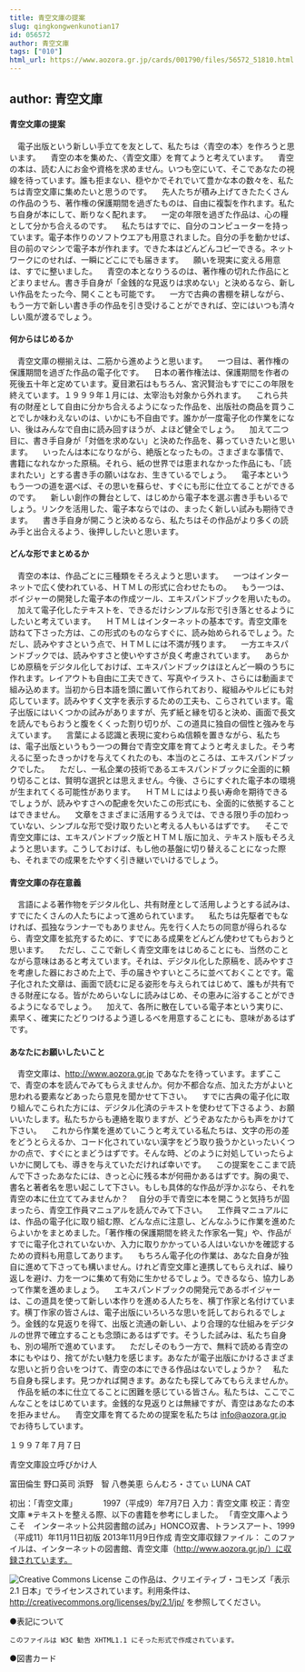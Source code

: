 ```yaml
---
title: 青空文庫の提案
slug: qingkongwenkunotian17
id: 056572
author: 青空文庫 
tags: ["010"]
html_url: https://www.aozora.gr.jp/cards/001790/files/56572_51810.html
---
```


## author: 青空文庫

#### 青空文庫の提案



　電子出版という新しい手立てを友として、私たちは〈青空の本〉を作ろうと思います。
　青空の本を集めた、〈青空文庫〉を育てようと考えています。
　青空の本は、読む人にお金や資格を求めません。いつも空にいて、そこであなたの視線を待っています。誰も拒まない、穏やかでそれでいて豊かな本の数々を、私たちは青空文庫に集めたいと思うのです。
　先人たちが積み上げてきたたくさんの作品のうち、著作権の保護期間を過ぎたものは、自由に複製を作れます。私たち自身が本にして、断りなく配れます。
　一定の年限を過ぎた作品は、心の糧として分かち合えるのです。
　私たちはすでに、自分のコンピューターを持っています。電子本作りのソフトウエアも用意されました。自分の手を動かせば、目の前のマシンで電子本が作れます。できた本はどんどんコピーできる。ネットワークにのせれば、一瞬にどこにでも届きます。
　願いを現実に変える用意は、すでに整いました。
　青空の本となりうるのは、著作権の切れた作品にとどまりません。書き手自身が「金銭的な見返りは求めない」と決めるなら、新しい作品をたった今、開くことも可能です。
　一方で古典の書棚を耕しながら、もう一方で新しい書き手の作品を引き受けることができれば、空にはいつも清々しい風が渡るでしょう。 

#### 何からはじめるか



　青空文庫の棚揃えは、二筋から進めようと思います。
　一つ目は、著作権の保護期間を過ぎた作品の電子化です。
　日本の著作権法は、保護期間を作者の死後五十年と定めています。夏目漱石はもちろん、宮沢賢治もすでにこの年限を終えています。１９９９年１月には、太宰治も対象から外れます。
　これら共有の財産として自由に分かち合えるようになった作品を、出版社の商品を買うことでしか味わえないのは、いかにも不自由です。誰かが一度電子化の作業をにない、後はみんなで自由に読み回すほうが、よほど健全でしょう。
　加えて二つ目に、書き手自身が「対価を求めない」と決めた作品を、募っていきたいと思います。
　いったんは本になりながら、絶版となったもの。さまざまな事情で、書籍になれなかった原稿。それら、紙の世界では恵まれなかった作品にも、「読まれたい」とする書き手の願いはなお、生きているでしょう。
　電子本というもう一つの道を選べば、その思いを蘇らせ、すぐにも形に仕立てることができるのです。
　新しい創作の舞台として、はじめから電子本を選ぶ書き手もいるでしょう。リンクを活用した、電子本ならではの、まったく新しい試みも期待できます。
　書き手自身が開こうと決めるなら、私たちはその作品がより多くの読み手と出合えるよう、後押ししたいと思います。

#### どんな形でまとめるか



　青空の本は、作品ごとに三種類をそろえようと思います。
　一つはインターネットで広く使われている、ＨＴＭＬの形式に合わせたもの。
　もう一つは、ボイジャーの開発した電子本の作成ツール、エキスパンドブックを用いたもの。
　加えて電子化したテキストを、できるだけシンプルな形で引き落とせるようにしたいと考えています。
　ＨＴＭＬはインターネットの基本です。青空文庫を訪ねて下さった方は、この形式のものならすぐに、読み始められるでしょう。ただし、読みやすさという点で、ＨＴＭＬには不満が残ります。
　一方エキスパンドブックでは、読みやすさと使いやすさが良く考慮されています。
　あらかじめ原稿をデジタル化しておけば、エキスパンドブックはほとんど一瞬のうちに作れます。レイアウトも自由に工夫できて、写真やイラスト、さらには動画まで組み込めます。当初から日本語を頭に置いて作られており、縦組みやルビにも対応しています。読みやすく文字を表示するための工夫も、こらされています。電子出版にはいくつかの試みがありますが、先ず紙と縁を切ると決め、画面で長文を読んでもらおうと腹をくくった割り切りが、この道具に独自の個性と強みを与えています。
　言葉による認識と表現に変わらぬ信頼を置きながら、私たちは、電子出版というもう一つの舞台で青空文庫を育てようと考えました。そう考えるに至ったきっかけを与えてくれたのも、本当のところは、エキスパンドブックでした。
　ただし、一私企業の技術であるエキスパンドブックに全面的に頼り切ることは、賢明な選択とは思えません。今後、さらにすぐれた電子本の環境が生まれてくる可能性があります。
　ＨＴＭＬにはより長い寿命を期待できるでしょうが、読みやすさへの配慮を欠いたこの形式にも、全面的に依拠することはできません。
　文章をさまざまに活用するうえでは、できる限り手の加わっていない、シンプルな形で受け取りたいと考える人もいるはずです。
　そこで青空文庫には、エキスパンドブック版とＨＴＭＬ版に加え、テキスト版もそろえようと思います。こうしておけば、もし他の基盤に切り替えることになった際も、それまでの成果をたやすく引き継いでいけるでしょう。

#### 青空文庫の存在意義



　言語による著作物をデジタル化し、共有財産として活用しようとする試みは、すでにたくさんの人たちによって進められています。
　私たちは先駆者でもなければ、孤独なランナーでもありません。先を行く人たちの同意が得られるなら、青空文庫を拡充するために、すでにある成果をどんどん使わせてもらおうと思います。
　ただし、ここで新しく青空文庫をはじめることにも、当然のことながら意味はあると考えています。それは、デジタル化した原稿を、読みやすさを考慮した器におさめた上で、手の届きやすいところに並べておくことです。電子化された文章は、画面で読むに足る姿形を与えられてはじめて、誰もが共有できる財産になる。皆がためらいなしに読みはじめ、その恵みに浴することができるようになるでしょう。
　加えて、各所に散在している電子本という実りに、素早く、確実にたどりつけるよう道しるべを用意することにも、意味があるはずです。

#### あなたにお願いしたいこと



　青空文庫は、http://www.aozora.gr.jp であなたを待っています。まずここで、青空の本を読んでみてもらえませんか。何か不都合な点、加えた方がよいと思われる要素などあったら意見を聞かせて下さい。
　すでに古典の電子化に取り組んでこられた方には、デジタル化済のテキストを使わせて下さるよう、お願いいたします。私たちからも連絡を取りますが、どうぞあなたからも声をかけて下さい。
　これから作業を進めていこうと考えている私たちは、文字の形の差をどうとらえるか、コード化されていない漢字をどう取り扱うかといったいくつかの点で、すぐにとまどうはずです。そんな時、どのように対処していったらよいかに関しても、導きを与えていただければ幸いです。
　この提案をここまで読んで下さったあなたには、きっと心に残る本が何冊かあるはずです。胸の奥で、書名と著者名を思い起こして下さい。もしも具体的な作品が浮かぶなら、それを青空の本に仕立ててみませんか？
　自分の手で青空に本を開こうと気持ちが固まったら、青空工作員マニュアルを読んでみて下さい。
　工作員マニュアルには、作品の電子化に取り組む際、どんな点に注意し、どんなふうに作業を進めたらよいかをまとめました。「著作権の保護期間を終えた作家名一覧」や、作品がすでに電子化されていないか、入力に取りかかっている人はいないかを確認するための資料も用意してあります。
　もちろん電子化の作業は、あなた自身が独自に進めて下さっても構いません。けれど青空文庫と連携してもらえれば、繰り返しを避け、力を一つに集めて有効に生かせるでしょう。できるなら、協力しあって作業を進めましょう。
　エキスパンドブックの開発元であるボイジャーは、この道具を使って新しい本作りを進める人たちを、横丁作家と名付けています。横丁作家の皆さんは、電子出版にいろいろな思いを託しておられるでしょう。金銭的な見返りを得て、出版と流通の新しい、より合理的な仕組みをデジタルの世界で確立することも念頭にあるはずです。そうした試みは、私たち自身も、別の場所で進めています。
　ただしそのもう一方で、無料で読める青空の本にもやはり、捨てがたい魅力を感じます。あなたが電子出版にかけるさまざまな思いと折り合いをつけて、青空の本にできる作品はないでしょうか？
　私たち自身も探します。見つかれば開きます。あなたも探してみてもらえませんか。
　作品を紙の本に仕立てることに困難を感じている皆さん。私たちは、ここでこんなことをはじめています。金銭的な見返りとは無縁ですが、青空はあなたの本を拒みません。
　青空文庫を育てるための提案を私たちは info@aozora.gr.jp でお待ちしています。


１９９７年７月７日

青空文庫設立呼びかけ人

富田倫生
野口英司
浜野　智
八巻美恵
らんむろ・さてぃ
LUNA CAT










初出：「青空文庫」
　　　1997（平成9）年7月7日
入力：青空文庫
校正：青空文庫
※テキストを整える際、以下の書籍を参考にしました。
「青空文庫へようこそ　インターネット公共図書館の試み」HONCO双書、トランスアート、1999（平成11）年11月11日初版
2013年11月9日作成
青空文庫収録ファイル：
このファイルは、インターネットの図書館、青空文庫（http://www.aozora.gr.jp/）に収録されています。

![Creative Commons License](http://i.creativecommons.org/l/by/2.1/jp/88x31.png)
この作品は、クリエイティブ・コモンズ「表示 2.1 日本」でライセンスされています。利用条件は、http://creativecommons.org/licenses/by/2.1/jp/ を参照してください。







●表記について

	このファイルは W3C 勧告 XHTML1.1 にそった形式で作成されています。






●図書カード